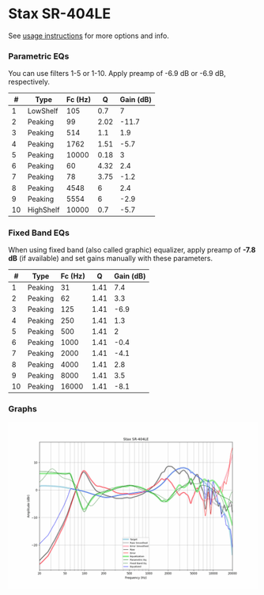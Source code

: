 # Stax SR-404LE
See [usage instructions](https://github.com/jaakkopasanen/AutoEq#usage) for more options and info.

### Parametric EQs
You can use filters 1-5 or 1-10. Apply preamp of -6.9 dB or -6.9 dB, respectively.

|   # | Type      |   Fc (Hz) |    Q |   Gain (dB) |
|-----|-----------|-----------|------|-------------|
|   1 | LowShelf  |       105 | 0.7  |         7   |
|   2 | Peaking   |        99 | 2.02 |       -11.7 |
|   3 | Peaking   |       514 | 1.1  |         1.9 |
|   4 | Peaking   |      1762 | 1.51 |        -5.7 |
|   5 | Peaking   |     10000 | 0.18 |         3   |
|   6 | Peaking   |        60 | 4.32 |         2.4 |
|   7 | Peaking   |        78 | 3.75 |        -1.2 |
|   8 | Peaking   |      4548 | 6    |         2.4 |
|   9 | Peaking   |      5554 | 6    |        -2.9 |
|  10 | HighShelf |     10000 | 0.7  |        -5.7 |

### Fixed Band EQs
When using fixed band (also called graphic) equalizer, apply preamp of **-7.8 dB** (if available) and set gains manually with these parameters.

|   # | Type    |   Fc (Hz) |    Q |   Gain (dB) |
|-----|---------|-----------|------|-------------|
|   1 | Peaking |        31 | 1.41 |         7.4 |
|   2 | Peaking |        62 | 1.41 |         3.3 |
|   3 | Peaking |       125 | 1.41 |        -6.9 |
|   4 | Peaking |       250 | 1.41 |         1.3 |
|   5 | Peaking |       500 | 1.41 |         2   |
|   6 | Peaking |      1000 | 1.41 |        -0.4 |
|   7 | Peaking |      2000 | 1.41 |        -4.1 |
|   8 | Peaking |      4000 | 1.41 |         2.8 |
|   9 | Peaking |      8000 | 1.41 |         3.5 |
|  10 | Peaking |     16000 | 1.41 |        -8.1 |

### Graphs
![](./Stax%20SR-404LE.png)
